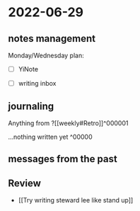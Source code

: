 # 2022-06-29
## notes management

Monday/Wednesday plan:
 - [ ] YiNote
 - [ ] writing inbox


## journaling 

Anything from ?[[weekly#Retro]]^000001


...nothing written yet
^00000


## messages from the past

## Review
- [[Try writing steward lee like stand up]]